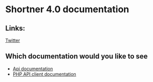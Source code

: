 Shortner 4.0 documentation
==========================


Links:
------
[Twitter](http://www.twitter.com/shortner_net)


Which documentation would you like to see
-----------------------------------------
- [Api documentation](http://wiki.shortner.net/)
- [PHP API client documentation](phpapi.md)

